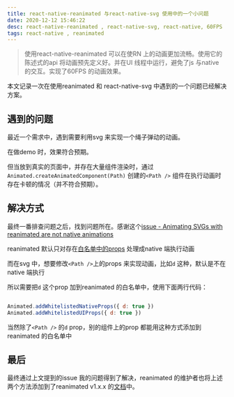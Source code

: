 ```yaml
---
title: react-native-reanimated 与react-native-svg 使用中的一个小问题
date: 2020-12-12 15:46:22
desc: react-native-reanimated , react-native-svg, react-native, 60FPS
tags: react-native , reanimated
---
```



> 使用react-native-reanimated 可以在使RN 上的动画更加流畅。使用它的陈述式的api 将动画预先定义好。并在UI 线程中运行，避免了js 与native 的交互。实现了60FPS 的动画效果。


本文记录一次在使用reanimated 和 react-native-svg 中遇到的一个问题已经解决方案。

<!-- more -->

## 遇到的问题

最近一个需求中，遇到需要利用svg 来实现一个绳子弹动的动画。

在做demo 时，效果符合预期。

但当放到真实的页面中，并存在大量组件渲染时，通过`Animated.createAnimatedComponent(Path)` 创建的`<Path />` 组件在执行动画时存在卡顿的情况（并不符合预期）。


## 解决方式

最终一番排查问题之后，找到问题所在。感谢这个[issue - Animating SVGs with reanimated are not native animations](https://github.com/software-mansion/react-native-reanimated/issues/537)

reanimated 默认只对存在[白名单中的props](https://github.com/software-mansion/react-native-reanimated/blob/master/src/ConfigHelper.js#L31) 处理成native 端执行动画

而在svg 中，想要修改`<Path />`上的props 来实现动画，比如`d` 这种，默认是不在native 端执行

所以需要把`d` 这个prop 加到reanimated 的白名单中，使用下面两行代码：

```javascript

Animated.addWhitelistedNativeProps({ d: true })
Animated.addWhitelistedUIProps({ d: true })

```

当然除了`<Path />` 的`d` prop，别的组件上的prop 都能用这种方式添加到reanimated 的白名单中

## 最后

最终通过上文提到的issue 我的问题得到了解决，reanimated 的维护者也将上述两个方法添加到了reanimated v1.x.x 的[文档](https://docs.swmansion.com/react-native-reanimated/docs/1.x.x/config)中。


